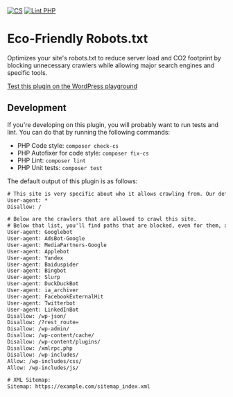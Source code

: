 [![CS](https://github.com/jdevalk/fewer-tags-pro/actions/workflows/cs.yml/badge.svg)](https://github.com/jdevalk/fewer-tags-pro/actions/workflows/cs.yml)
[![Lint PHP](https://github.com/Emilia-Capital/fewer-tags-pro/actions/workflows/lint-php.yml/badge.svg)](https://github.com/Emilia-Capital/fewer-tags-pro/actions/workflows/lint-php.yml)

# Eco-Friendly Robots.txt
Optimizes your site's robots.txt to reduce server load and CO2 footprint by blocking unnecessary crawlers while allowing major search engines and specific tools.

[Test this plugin on the WordPress playground](https://playground.wordpress.net/#%7B%22landingPage%22:%22/?robots=1%22,%22features%22:%7B%22networking%22:true%7D,%22steps%22:%5B%7B%22step%22:%22defineWpConfigConsts%22,%22consts%22:%7B%22IS_PLAYGROUND_PREVIEW%22:true%7D%7D,%7B%22step%22:%22login%22,%22username%22:%22admin%22,%22password%22:%22password%22%7D,%7B%22step%22:%22installPlugin%22,%22pluginZipFile%22:%7B%22resource%22:%22url%22,%22url%22:%22https://bypass-cors.altha.workers.dev/https://github.com/Emilia-Capital/eco-friendly-robots-txt/archive/refs/heads/main.zip%22%7D,%22options%22:%7B%22activate%22:true%7D%7D%5D%7D)

## Development

If you're developing on this plugin, you will probably want to run tests and lint. You can do that by running the following commands:

* PHP Code style: `composer check-cs`
* PHP Autofixer for code style: `composer fix-cs`
* PHP Lint: `composer lint`
* PHP Unit tests: `composer test`

The default output of this plugin is as follows:

```txt
# This site is very specific about who it allows crawling from. Our default is you're not allowed to crawl:
User-agent: *
Disallow: /

# Below are the crawlers that are allowed to crawl this site.
# Below that list, you'll find paths that are blocked, even for them, and then paths within those blocked paths that are allowed.
User-agent: Googlebot
User-agent: AdsBot-Google
User-agent: MediaPartners-Google
User-agent: Applebot
User-agent: Yandex
User-agent: Baiduspider
User-agent: Bingbot
User-agent: Slurp
User-agent: DuckDuckBot
User-agent: ia_archiver
User-agent: FacebookExternalHit
User-agent: Twitterbot
User-agent: LinkedInBot
Disallow: /wp-json/
Disallow: /?rest_route=
Disallow: /wp-admin/
Disallow: /wp-content/cache/
Disallow: /wp-content/plugins/
Disallow: /xmlrpc.php
Disallow: /wp-includes/
Allow: /wp-includes/css/
Allow: /wp-includes/js/

# XML Sitemap:
Sitemap: https://example.com/sitemap_index.xml
```
